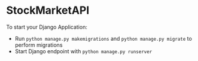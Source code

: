 # StockMarketAPI

To start your Django Application:

  * Run `python manage.py makemigrations` and `python manage.py migrate` to perform migrations
  * Start Django endpoint with `python manage.py runserver`
